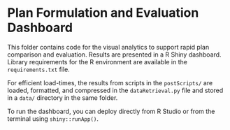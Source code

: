 # Plan Formulation and Evaluation Dashboard

This folder contains code for the visual analytics to support rapid plan comparison and evaluation. Results are presented in a R Shiny dashboard. Library requirements for the R environment are available in the `requirements.txt` file.

For efficient load-times, the results from scripts in the `postScripts/` are loaded, formatted, and compressed in the `dataRetrieval.py` file and stored in a `data/` directory in the same folder.

To run the dashboard, you can deploy directly from R Studio or from the terminal using `shiny::runApp()`.

